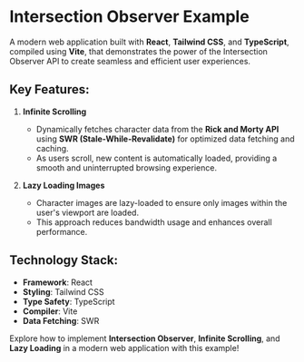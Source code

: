 # Intersection Observer Example

A modern web application built with **React**, **Tailwind CSS**, and **TypeScript**, compiled using **Vite**, that demonstrates the power of the Intersection Observer API to create seamless and efficient user experiences.

## Key Features:

1. **Infinite Scrolling**  
   - Dynamically fetches character data from the **Rick and Morty API** using **SWR (Stale-While-Revalidate)** for optimized data fetching and caching.  
   - As users scroll, new content is automatically loaded, providing a smooth and uninterrupted browsing experience.

2. **Lazy Loading Images**  
   - Character images are lazy-loaded to ensure only images within the user's viewport are loaded.  
   - This approach reduces bandwidth usage and enhances overall performance.

## Technology Stack:
- **Framework**: React  
- **Styling**: Tailwind CSS  
- **Type Safety**: TypeScript  
- **Compiler**: Vite  
- **Data Fetching**: SWR  

Explore how to implement **Intersection Observer**, **Infinite Scrolling**, and **Lazy Loading** in a modern web application with this example!
